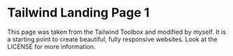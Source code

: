 # Tailwind Landing Page 1

This page was taken from the Tailwind Toolbox and modified by myself. It is a starting point to create beautiful, fully responsive websites. Look at the LICENSE for more information.
